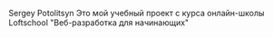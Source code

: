 Sergey Potolitsyn
Это мой учебный проект с курса онлайн-школы Loftschool "Веб-разработка для начинающих"

